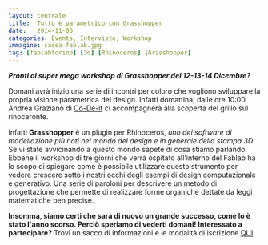 ```yaml
---
layout: centrale
title:  Tutto è parametrico con Grasshopper
date:   2014-11-03
categories: Events, Interviste, Workshop
immagine: cassa-fablab.jpg
tag: [fablabtorino] [3d] [Rhinoceros] [Grasshopper]
---
```

***Pronti al super mega workshop di Grasshopper del 12-13-14 Dicembre?***

Domani avrà inizio una serie di incontri per coloro che vogliono sviluppare la propria visione parametrica del design. Infatti domattina, dalle ore 10:00 Andrea Graziano di [Co-De-it](http://www.co-de-it.com/) ci accompagnerà alla scoperta del grillo sul rinoceronte.

Infatti **Grasshopper** è un plugin per Rhinoceros, *uno dei software di modellazione più noti nel mondo del design e in generale della stampa 3D*. Se vi state avvicinando a questo mondo sapete di cosa stiamo parlando. Ebbene il workshop di tre giorni che verrà ospitato all'interno del Fablab ha lo scopo di spiegare come è possibile utilizzare questo strumento per vedere crescere sotto i nostri occhi degli esempi di design computazionale e generativo. Una serie di paroloni per descrivere un metodo di progettazione che permette di realizzare forme organiche dettate da leggi matematiche ben precise.

**Insomma, siamo certi che sarà di nuovo un grande successo, come lo è stato l'anno scorso. Perciò speriamo di vederti domani! Interessato a partecipare?**
Trovi un sacco di informazioni e le modalità di iscrizione [QUI](http://www.co-de-it.com/wordpress/parametric-design-with-grasshopper-fablab-torino-2014.html)
